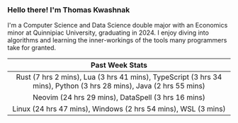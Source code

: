 
### Hello there! I'm Thomas Kwashnak

I'm a Computer Science and Data Science double major with an Economics
minor at Quinnipiac University, graduating in 2024.
I enjoy diving into algorithms and learning the inner-workings of the tools
many programmers take for granted.

| Past Week Stats |
| :---: |
| Rust (7 hrs 2 mins), Lua (3 hrs 41 mins), TypeScript (3 hrs 34 mins), Python (3 hrs 28 mins), Java (2 hrs 55 mins) |
| Neovim (24 hrs 29 mins), DataSpell (3 hrs 16 mins) |
| Linux (24 hrs 47 mins), Windows (2 hrs 54 mins), WSL (3 mins) |

